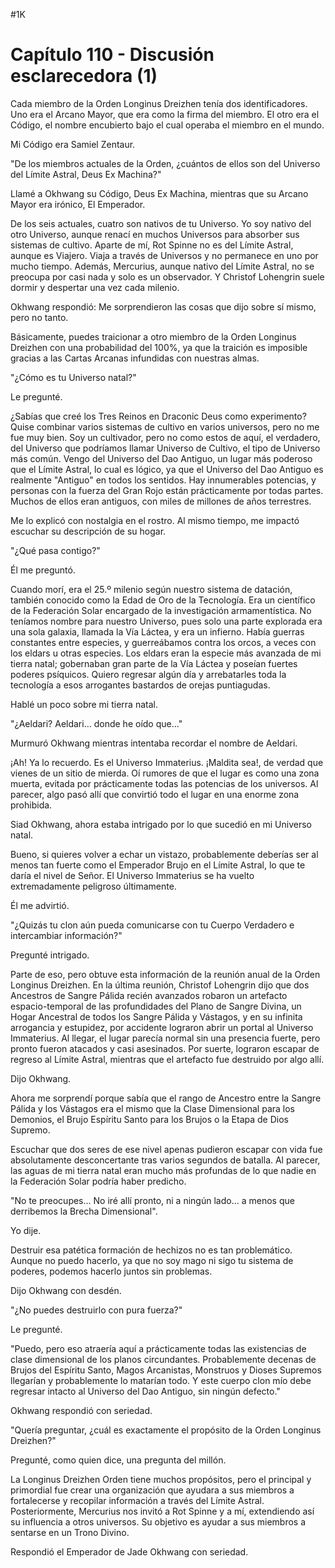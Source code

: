 
#1K 

# Capítulo 110 - Discusión esclarecedora (1)


Cada miembro de la Orden Longinus Dreizhen tenía dos identificadores. Uno era el Arcano Mayor, que era como la firma del miembro. El otro era el Código, el nombre encubierto bajo el cual operaba el miembro en el mundo.

Mi Código era Samiel Zentaur.

"De los miembros actuales de la Orden, ¿cuántos de ellos son del Universo del Límite Astral, Deus Ex Machina?"

Llamé a Okhwang su Código, Deus Ex Machina, mientras que su Arcano Mayor era irónico, El Emperador.

De los seis actuales, cuatro son nativos de tu Universo. Yo soy nativo del otro Universo, aunque renací en muchos Universos para absorber sus sistemas de cultivo. Aparte de mí, Rot Spinne no es del Límite Astral, aunque es Viajero. Viaja a través de Universos y no permanece en uno por mucho tiempo. Además, Mercurius, aunque nativo del Límite Astral, no se preocupa por casi nada y solo es un observador. Y Christof Lohengrin suele dormir y despertar una vez cada milenio.

Okhwang respondió: Me sorprendieron las cosas que dijo sobre sí mismo, pero no tanto.

Básicamente, puedes traicionar a otro miembro de la Orden Longinus Dreizhen con una probabilidad del 100%, ya que la traición es imposible gracias a las Cartas Arcanas infundidas con nuestras almas.

"¿Cómo es tu Universo natal?"

Le pregunté.

¿Sabías que creé los Tres Reinos en Draconic Deus como experimento? Quise combinar varios sistemas de cultivo en varios universos, pero no me fue muy bien. Soy un cultivador, pero no como estos de aquí, el verdadero, del Universo que podríamos llamar Universo de Cultivo, el tipo de Universo más común. Vengo del Universo del Dao Antiguo, un lugar más poderoso que el Límite Astral, lo cual es lógico, ya que el Universo del Dao Antiguo es realmente "Antiguo" en todos los sentidos. Hay innumerables potencias, y personas con la fuerza del Gran Rojo están prácticamente por todas partes. Muchos de ellos eran antiguos, con miles de millones de años terrestres.

Me lo explicó con nostalgia en el rostro. Al mismo tiempo, me impactó escuchar su descripción de su hogar.

"¿Qué pasa contigo?"

Él me preguntó.

Cuando morí, era el 25.º milenio según nuestro sistema de datación, también conocido como la Edad de Oro de la Tecnología. Era un científico de la Federación Solar encargado de la investigación armamentística. No teníamos nombre para nuestro Universo, pues solo una parte explorada era una sola galaxia, llamada la Vía Láctea, y era un infierno. Había guerras constantes entre especies, y guerreábamos contra los orcos, a veces con los eldars u otras especies. Los eldars eran la especie más avanzada de mi tierra natal; gobernaban gran parte de la Vía Láctea y poseían fuertes poderes psíquicos. Quiero regresar algún día y arrebatarles toda la tecnología a esos arrogantes bastardos de orejas puntiagudas.

Hablé un poco sobre mi tierra natal.

"¿Aeldari? Aeldari... donde he oído que..."

Murmuró Okhwang mientras intentaba recordar el nombre de Aeldari.

¡Ah! Ya lo recuerdo. Es el Universo Immaterius. ¡Maldita sea!, de verdad que vienes de un sitio de mierda. Oí rumores de que el lugar es como una zona muerta, evitada por prácticamente todas las potencias de los universos. Al parecer, algo pasó allí que convirtió todo el lugar en una enorme zona prohibida.

Siad Okhwang, ahora estaba intrigado por lo que sucedió en mi Universo natal.

Bueno, si quieres volver a echar un vistazo, probablemente deberías ser al menos tan fuerte como el Emperador Brujo en el Límite Astral, lo que te daría el nivel de Señor. El Universo Immaterius se ha vuelto extremadamente peligroso últimamente.

Él me advirtió.

"¿Quizás tu clon aún pueda comunicarse con tu Cuerpo Verdadero e intercambiar información?"

Pregunté intrigado.

Parte de eso, pero obtuve esta información de la reunión anual de la Orden Longinus Dreizhen. En la última reunión, Christof Lohengrin dijo que dos Ancestros de Sangre Pálida recién avanzados robaron un artefacto espacio-temporal de las profundidades del Plano de Sangre Divina, un Hogar Ancestral de todos los Sangre Pálida y Vástagos, y en su infinita arrogancia y estupidez, por accidente lograron abrir un portal al Universo Immaterius. Al llegar, el lugar parecía normal sin una presencia fuerte, pero pronto fueron atacados y casi asesinados. Por suerte, lograron escapar de regreso al Límite Astral, mientras que el artefacto fue destruido por algo allí.

Dijo Okhwang.

Ahora me sorprendí porque sabía que el rango de Ancestro entre la Sangre Pálida y los Vástagos era el mismo que la Clase Dimensional para los Demonios, el Brujo Espíritu Santo para los Brujos o la Etapa de Dios Supremo.

Escuchar que dos seres de ese nivel apenas pudieron escapar con vida fue absolutamente desconcertante tras varios segundos de batalla. Al parecer, las aguas de mi tierra natal eran mucho más profundas de lo que nadie en la Federación Solar podría haber predicho.

"No te preocupes... No iré allí pronto, ni a ningún lado... a menos que derribemos la Brecha Dimensional".

Yo dije.

Destruir esa patética formación de hechizos no es tan problemático. Aunque no puedo hacerlo, ya que no soy mago ni sigo tu sistema de poderes, podemos hacerlo juntos sin problemas.

Dijo Okhwang con desdén.

"¿No puedes destruirlo con pura fuerza?"

Le pregunté.

"Puedo, pero eso atraería aquí a prácticamente todas las existencias de clase dimensional de los planos circundantes. Probablemente decenas de Brujos del Espíritu Santo, Magos Arcanistas, Monstruos y Dioses Supremos llegarían y probablemente lo matarían todo. Y este cuerpo clon mío debe regresar intacto al Universo del Dao Antiguo, sin ningún defecto."

Okhwang respondió con seriedad.

"Quería preguntar, ¿cuál es exactamente el propósito de la Orden Longinus Dreizhen?"

Pregunté, como quien dice, una pregunta del millón.

La Longinus Dreizhen Orden tiene muchos propósitos, pero el principal y primordial fue crear una organización que ayudara a sus miembros a fortalecerse y recopilar información a través del Límite Astral. Posteriormente, Mercurius nos invitó a Rot Spinne y a mí, extendiendo así su influencia a otros universos. Su objetivo es ayudar a sus miembros a sentarse en un Trono Divino.

Respondió el Emperador de Jade Okhwang con seriedad.